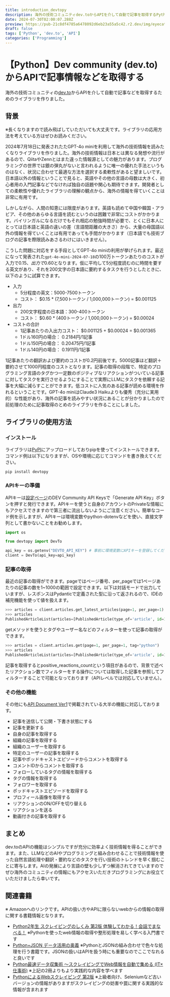 ```yaml
---
title: introduction_devtopy
description: 海外の技術コミュニティdev.toからAPIを介して自動で記事を取得するPythonライブラリ「devtopy」の紹介。ライブラリの使用方法やAPIの機能を詳しく解説。また、GPT-4o miniとの組み合わせによる翻訳・要約の可能性についても言及。devtopyを活用することで、海外の技術情報へのアクセスが容易になり、プログラミングスキルの向上に貢献します。
date: 2024-07-30T02:00:07.288Z
preview: https://pub-21c8df4785a6478092d6eb23a55a5c42.r2.dev/img/eyecatch/devto_eycatch.webp
draft: false
tags: ['Python', 'dev.to', 'API']
categories: ['Programming']
---
```


# 【Python】Dev community (dev.to)からAPIで記事情報などを取得する

海外の技術コミュニティの[dev.to](https://dev.to/)からAPIを介して自動で記事などを取得するためのライブラリを作りました。  

## 背景

※長くなりますので読み飛ばしていただいても大丈夫です。ライブラリの応用方法を考えている方はぜひお読みください。  
  
2024年7月18日に発表されたたGPT-4o miniを利用して海外の技術情報を読みたくなりライブラリを作りました。海外の技術情報は日本とは異なる発想や流行があるので、QiitaやZennとはまた違った情報源としての魅力があります。プログラミングの世界では銀の弾丸がないと言われるように唯一の優れた手法というものはなく、状況に合わせて最適な方法を選択する柔軟性があると望ましいです。日本語以外の情報ということで見ると、英語やその他の言語の母数は大きく、初心者用の入門記事などでなければ独自の話題や関心も期待できます。開発者としての柔軟性や優れたライブラリの理解の観点から、海外の情報を得ていくことは非常に有用です。  
  
しかしながら、人間の知恵には限度があります。英語も読めて中国や韓国・アラビア、その他のあらゆる言語を読むというのは困難で非常にコストがかかります。バイリンガルになるだけでもそれ相応の勉強時間が必要で、とくに日本人にとっては日本語と英語の違いの差（言語間距離の大きさ）から、大量の母国語以外の情報を得ていくことは有用であっても手間がかかります（日本語でも技術ブログの記事を際限読みあさるわけにはいきません）。  
  
こうした問題に対応をする手段としてGPT-4o miniの利用が挙げられます。最近になって発表された`gpt-4o-mini-2024-07-18`の100万トークンあたりのコストが入力で$0.15、出力で$0.60となります。仮に平均して5分程度読むのに時間を要する英文があり、それを200文字の日本語に要約するタスクを行うとしたときに、以下のように試算できます。  

* 入力
  * 5分程度の英文：5000-7500トークン
  * コスト： $0.15 * (7,500トークン / 1,000,000トークン) = $0.001125
* 出力
  * 200文字程度の日本語：300-400トークン
  * コスト： $0.60 * (400トークン / 1,000,000トークン) = $0.00024
* コストの合計
  * 1記事あたりの入出力コスト： $0.001125 + $0.00024 = $0.001365
  * 1ドル160円の場合： 0.2184円/1記事
  * 1ドル150円の場合： 0.20475円/1記事
  * 1ドル140円の場合： 0.1911円/1記事

1記事あたりの翻訳および要約のコストが0.2円前後です。5000記事ほど翻訳＋要約させて1000円程度のコストとなります。記事の取得の段階で、特定のプログラミング言語のタグかつ一定数のポジティブなリアクションがついている記事に対してタスクを実行させるようにすることで実際にLLMにタスクを依頼する記事を大幅に減らすことができます。低コストに人気のある記事が読める環境を作れるということです。GPT-4o miniはClaude3 Haikuよりも優秀（充分に実用的）な性能があり、海外の記事を読みやすい状況にあることが分かりましたので前処理のために記事取得のとめのライブラリを作ることにしました。  

## ライブラリの使用方法

### インストール

ライブラリは[PyPI](https://pypi.org/project/devtopy/)にアップロードしておりpipを使ってインストールできます。コマンド例は以下になりますが、OSや環境に応じてコマンドを書き換えてください。  

```
pip install devtopy
```

### APIキーの準備

APIキーは[設定ページ](https://dev.to/settings/extensions)のDEV Community API Keysで「Generate API Key」ボタンを押すと発行できます。APIキーを使うと自身のアカウントのPrivateな情報にもアクセスできますので第三者に流出しないようにご注意ください。簡単なコード例を示しますが、APIキーは環境変数やpython-dotenvなどを使い、直接文字列として書かないことをお勧めします。  

```python
import os

from devtopy import DevTo

api_key = os.getenv("DEVTO_API_KEY") # 事前に環境変数にAPIキーを登録してください
client = DevTo(api_key=api_key)
```

### 記事の取得

最近の記事の取得ができます。pageではページ番号、per_pageでは1ページあたりの記事の数を1~1000の範囲で設定できます。以下は対話モードで出力していますが、レスポンスはPydanticで定義された型に沿って返されるので、IDEの補完機能を使って値を扱えます。  

```python
>>> articles = client.articles.get_latest_articles(page=1, per_page=1)
>>> articles
PublishedArticleList(articles=[PublishedArticle(type_of='article', id=1940659, title='Embracing Surface-Level Understanding: A Key to Mastering Software Engineering', description='Theory can lead to experience by practice. However, theory without practice will not give us real...', readable_publish_date='Jul 30', slug='embracing-surface-level-understanding-a-key-to-mastering-software-engineering-47pl', path='/muhammad_salem/embracing-surface-level-understanding-a-key-to-mastering-software-engineering-47pl', url=Url('https://dev.to/muhammad_salem/embracing-surface-level-understanding-a-key-to-mastering-software-engineering-47pl'), comments_count=0, public_reactions_count=0, collection_id=None, published_timestamp='2024-07-30T01:10:03Z', positive_reactions_count=0, cover_image=None, social_image=Url('https://media.dev.to/cdn-cgi/image/width=1000,height=500,fit=cover,gravity=auto,format=auto/https%3A%2F%2Fdev-to-uploads.s3.amazonaws.com%2Fuploads%2Farticles%2Fu0ukjaq1f51xr4c0n3c4.png'), canonical_url=Url('https://dev.to/muhammad_salem/embracing-surface-level-understanding-a-key-to-mastering-software-engineering-47pl'), created_at='2024-07-30T01:10:03Z', edited_at=None, crossposted_at=None, published_at='2024-07-30T01:10:03Z', last_comment_at='2024-07-30T01:10:03Z', reading_time_minutes=5, tag_list=[], tags='', user=User(name='Muhammad Salem', username='muhammad_salem', twitter_username=None, github_username=None, user_id=1234060, website_url=None, profile_image='https://media.dev.to/cdn-cgi/image/width=640,height=640,fit=cover,gravity=auto,format=auto/https%3A%2F%2Fdev-to-uploads.s3.amazonaws.com%2Fuploads%2Fuser%2Fprofile_image%2F1234060%2F60453f1e-7129-4e29-9b27-8114ec7caea7.png', profile_image_90='https://media.dev.to/cdn-cgi/image/width=90,height=90,fit=cover,gravity=auto,format=auto/https%3A%2F%2Fdev-to-uploads.s3.amazonaws.com%2Fuploads%2Fuser%2Fprofile_image%2F1234060%2F60453f1e-7129-4e29-9b27-8114ec7caea7.png'), organization=None, flare_tag=None)])
```

getメソッドを使うとタグやユーザー名などのフィルターを使って記事の取得ができます。  

```python
>>> articles = client.articles.get(page=1, per_page=1, tag="python")
>>> articles
PublishedArticleList(articles=[PublishedArticle(type_of='article', id=1931086, title='Pre-Cloud Development Chatbot with Streamlit, Langchain, OpenAI and MongoDB Atlas Vector Search', description='Introduction   In this blog, I’ll discuss how I built a Retrieval-Augmented Generation (RAG)...', readable_publish_date='Jul 30', slug='pre-cloud-development-chatbot-with-streamlit-langchain-openai-and-mongodb-atlas-vector-search-43l', path='/amandaruzza/pre-cloud-development-chatbot-with-streamlit-langchain-openai-and-mongodb-atlas-vector-search-43l', url=Url('https://dev.to/amandaruzza/pre-cloud-development-chatbot-with-streamlit-langchain-openai-and-mongodb-atlas-vector-search-43l'), comments_count=0, public_reactions_count=0, collection_id=None, published_timestamp='2024-07-30T00:26:40Z', positive_reactions_count=0, cover_image=Url('https://media.dev.to/cdn-cgi/image/width=1000,height=420,fit=cover,gravity=auto,format=auto/https%3A%2F%2Fdev-to-uploads.s3.amazonaws.com%2Fuploads%2Farticles%2Fjgd9gkudqjq7xs0vnpqe.png'), social_image=Url('https://media.dev.to/cdn-cgi/image/width=1000,height=500,fit=cover,gravity=auto,format=auto/https%3A%2F%2Fdev-to-uploads.s3.amazonaws.com%2Fuploads%2Farticles%2Fjgd9gkudqjq7xs0vnpqe.png'), canonical_url=Url('https://dev.to/amandaruzza/pre-cloud-development-chatbot-with-streamlit-langchain-openai-and-mongodb-atlas-vector-search-43l'), created_at='2024-07-21T20:00:34Z', edited_at='2024-07-30T00:45:58Z', crossposted_at=None, published_at='2024-07-30T00:26:40Z', last_comment_at='2024-07-30T00:26:40Z', reading_time_minutes=8, tag_list=['rag', 'pdftextextraction', 'python', 'vectordatabase'], tags='rag, pdftextextraction, python, vectordatabase', user=User(name='Amanda Ruzza', username='amandaruzza', twitter_username=None, github_username=None, user_id=1246885, website_url=None, profile_image='https://media.dev.to/cdn-cgi/image/width=640,height=640,fit=cover,gravity=auto,format=auto/https%3A%2F%2Fdev-to-uploads.s3.amazonaws.com%2Fuploads%2Fuser%2Fprofile_image%2F1246885%2Fd39cfd89-1ab8-4a03-9dd7-6ebe8a2037f7.JPG', profile_image_90='https://media.dev.to/cdn-cgi/image/width=90,height=90,fit=cover,gravity=auto,format=auto/https%3A%2F%2Fdev-to-uploads.s3.amazonaws.com%2Fuploads%2Fuser%2Fprofile_image%2F1246885%2Fd39cfd89-1ab8-4a03-9dd7-6ebe8a2037f7.JPG'), organization=None, flare_tag=None)])
```

記事を取得するとpositive_reactions_countという項目があるので、背景で述べたリアクション数でフィルターをする操作については取得した記事を参照してフィルターすることで可能となっております（APIレベルでは対応していません）。  

### その他の機能

その他にも[API Document Ver1](https://developers.forem.com/api/v1)で掲載されている大半の機能に対応しております。  

* 記事を送信して公開・下書き状態にする
* 記事を更新する
* 自身の記事を取得する
* 組織の記事を取得する
* 組織のユーザーを取得する
* 特定のユーザーの記事を取得する
* 記事やポッドキャストエピソードからコメントを取得する
* コメントIDからコメントを取得する
* フォローしているタグの情報を取得する
* タグの情報を取得する
* フォロワーを取得する
* ポッドキャストエピソードを取得する
* プロフィール画像を取得する
* リアクションのON/OFFを切り替える
* リアクションを送る
* 動画付きの記事を取得する

## まとめ

dev.toのAPIの機能はシンプルですが充分に効率よく技術情報を得ることができます。また、LLMなどのAIやプログラミングと組み合わせることで技術情報を使った自然言語処理や翻訳・要約などのタスクを行い技術のトレンドを早く掴むことに寄与します。AIの発展により言語の壁も少しずつ解消されてきていますのでぜひ海外のコミュニティの情報にもアクセスいただきプログラミングにお役立ていただけましたら幸いです。  

## 関連書籍

※ Amazonへのリンクです。APIの扱い方やAPIに限らないwebからの情報の取得に関する書籍情報となります。  

* [Python2年生 スクレイピングのしくみ 第2版 体験してわかる！会話でまなべる！](https://www.amazon.co.jp/dp/4798182605?&linkCode=ll1&tag=rmc-8-22&linkId=4a1dc72f97c1dd130dbe78cfce68e030&language=ja_JP&ref_=as_li_ss_tl) ※Pythonを使ったweb情報の取得や整形処理を易しく学べる入門書です
* [Python+JSON データ活用の奥義](https://www.amazon.co.jp/dp/4802613938?&linkCode=ll1&tag=rmc-8-22&linkId=a7d3aa276cca47fa9918f8d402e0b51a&language=ja_JP&ref_=as_li_ss_tl) ※PythonとJSONの組み合わせで色々な処理を行う書籍です。JSONの扱いはAPIを扱う時にも重要なのでここでなれると良いです
* [Python最速データ収集術 〜スクレイピングでWeb情報を自動で集める (IT×仕事術)](https://www.amazon.co.jp/dp/4297126419?&linkCode=ll1&tag=rmc-8-22&linkId=4a3242c286c3ba5f97b5720ab7a4da56&language=ja_JP&ref_=as_li_ss_tl) ※上記の2冊よりもより実践的な内容を学べます
* [PythonによるWebスクレイピング 第2版](https://www.amazon.co.jp/dp/4873118719?&linkCode=ll1&tag=rmc-8-22&linkId=f798515761caf2f96c32cbd931170872&language=ja_JP&ref_=as_li_ss_tl) ※上級者向け、Seleniumなど古いバージョンの情報がありますがスクレイピングの妨害や罠に関する実践的な情報が含まれます

